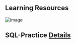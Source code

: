 ## Learning Resources
![image](https://user-images.githubusercontent.com/55506640/127029058-c1827ca1-3712-4e3d-9b19-c0d4552d498a.png)

## SQL-Practice [Details](https://github.com/MengyaCao/SQL-Practice)
